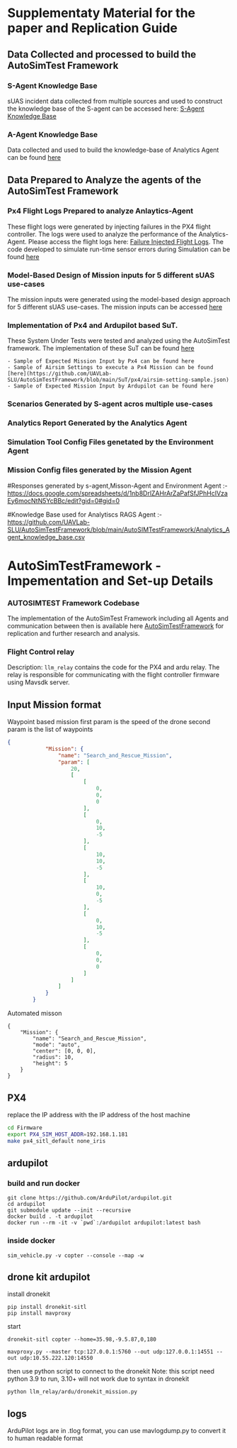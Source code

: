 

# Supplementaty Material for the paper and Replication Guide


## Data Collected and processed to build the AutoSimTest Framework

### S-Agent Knowledge Base 
sUAS incident data collected from multiple sources and used to construct the knowledge base of the S-agent can be accessed here: [S-Agent Knowledge Base](ttps://github.com/UAVLab-SLU/AutoSimTestFramework/blob/main/AutoSIMTestFramework/knowledga_base.csv)

### A-Agent Knowledge Base
Data collected and used to build the knowledge-base of Analytics Agent can be found [here](https://github.com/UAVLab-SLU/AutoSimTestFramework/tree/main/Px4%20Flight%20Controller%20Params)


## Data Prepared to Analyze the agents of the AutoSimTest Framework

### Px4 Flight Logs Prepared to analyze Anlaytics-Agent
These flight logs were generated by injecting failures in the PX4 flight controller. The logs were used to analyze the performance of the Analytics-Agent. Please access the flight logs here: [Failure Injected Flight Logs](https://github.com/UAVLab-SLU/AutoSimTestFramework/tree/main/FlightLogs-FailureInjection). The code developed to simulate run-time sensor errors during Simulation can be found [here](https://github.com/UAVLab-SLU/AutoSimTestFramework/blob/67d000b0ea4d8f7486b28b4a23126e110c01b556/SuT/px4/standalone)

### Model-Based Design of Mission inputs for 5 different sUAS use-cases
The mission inputs were generated using the model-based design approach for 5 different sUAS use-cases. The mission inputs can be accessed [here](https://github.com/UAVLab-SLU/AutoSimTestFramework/tree/main/Sample%20of%20Expected%20Output/Mission%20Samples%20For%20Each%20Use%20Case)


### Implementation of Px4 and Ardupilot based SuT.
These System Under Tests were tested and analyzed using the AutoSimTest framework. The implementation of these SuT can be found [here](https://github.com/UAVLab-SLU/AutoSimTestFramework/tree/main/SuT)

    - Sample of Expected Mission Input by Px4 can be found here
    - Sample of Airsim Settings to execute a Px4 Mission can be found [here](https://github.com/UAVLab-SLU/AutoSimTestFramework/blob/main/SuT/px4/airsim-setting-sample.json)
    - Sample of Expected Mission Input by Ardupilot can be found here



### Scenarios Generated by S-agent acros multiple use-cases

### Analytics Report Generated by the Analytics Agent

### Simulation Tool Config Files genetated by the Environment Agent

### Mission Config files generated by the Mission Agent




#Responses generated by  s-agent,Misson-Agent and Environment Agent :-https://docs.google.com/spreadsheets/d/1nb8DrlZAHrArZaPafSfJPhHcIVzaEy6mocNtN5YcBBc/edit?gid=0#gid=0



#Knowledge Base used for Analytiscs RAGS Agent :-https://github.com/UAVLab-SLU/AutoSimTestFramework/blob/main/AutoSIMTestFramework/Analytics_Agent_knowledge_base.csv








# AutoSimTestFramework - Impementation and Set-up Details

### AUTOSIMTEST Framework Codebase

The implementation of the AutoSimTest Framework including all Agents and communication between then is available here [AutoSimTestFramework](https://github.com/UAVLab-SLU/AutoSimTestFramework/tree/main/AutoSIMTestFramework) for replication and further research and analysis. 

### Flight Control relay
Description:
`llm_relay` contains the code for the PX4 and ardu relay. The relay is responsible for communicating with the flight controller firmware using Mavsdk server.

## Input Mission format

Waypoint based mission
first param is the speed of the drone
second param is the list of waypoints
```json
{
            "Mission": {
                "name": "Search_and_Rescue_Mission",
                "param": [
                    20,
                    [
                        [
                            0,
                            0,
                            0
                        ],
                        [
                            0,
                            10,
                            -5
                        ],
                        [
                            10,
                            10,
                            -5
                        ],
                        [
                            10,
                            0,
                            -5
                        ],
                        [
                            0,
                            10,
                            -5
                        ],
                        [
                            0,
                            0,
                            0
                        ]
                    ]
                ]
            }
        }
```

Automated misson
```
{
    "Mission": {
        "name": "Search_and_Rescue_Mission",
        "mode": "auto",
        "center": [0, 0, 0],
        "radius": 10,
        "height": 5
    }
}
```
## PX4
replace the IP address with the IP address of the host machine
```bash
cd Firmware
export PX4_SIM_HOST_ADDR=192.168.1.181
make px4_sitl_default none_iris
```

## ardupilot

### build and run docker
```
git clone https://github.com/ArduPilot/ardupilot.git
cd ardupilot
git submodule update --init --recursive
docker build . -t ardupilot
docker run --rm -it -v `pwd`:/ardupilot ardupilot:latest bash
```
### inside docker
```
sim_vehicle.py -v copter --console --map -w
```


## drone kit ardupilot

install dronekit
```
pip install dronekit-sitl
pip install mavproxy
```

start 
```
dronekit-sitl copter --home=35.98,-9.5.87,0,180
```
```
mavproxy.py --master tcp:127.0.0.1:5760 --out udp:127.0.0.1:14551 --out udp:10.55.222.120:14550
```

then use python script to connect to the dronekit
Note: this script need python 3.9 to run, 3.10+ will not work due to syntax in dronekit
```
python llm_relay/ardu/dronekit_mission.py
```

## logs
ArduPilot logs are in .tlog format, you can use mavlogdump.py to convert it to human readable format


